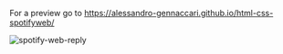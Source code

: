 For a preview go to https://alessandro-gennaccari.github.io/html-css-spotifyweb/

![spotify-web-reply](https://user-images.githubusercontent.com/73886497/117129732-5c9b0280-ad9f-11eb-9486-ee25fd94bc3e.png)
